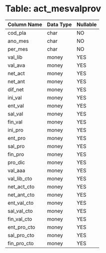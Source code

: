 # Table: act_mesvalprov

| Column Name | Data Type | Nullable |
|-------------|-----------|----------|
| cod_pla | char | NO |
| ano_mes | char | NO |
| per_mes | char | NO |
| val_lib | money | YES |
| val_ava | money | YES |
| net_act | money | YES |
| net_ant | money | YES |
| dif_net | money | YES |
| ini_val | money | YES |
| ent_val | money | YES |
| sal_val | money | YES |
| fin_val | money | YES |
| ini_pro | money | YES |
| ent_pro | money | YES |
| sal_pro | money | YES |
| fin_pro | money | YES |
| pro_dic | money | YES |
| val_aaa | money | YES |
| val_lib_cto | money | YES |
| net_act_cto | money | YES |
| net_ant_cto | money | YES |
| ent_val_cto | money | YES |
| sal_val_cto | money | YES |
| fin_val_cto | money | YES |
| ent_pro_cto | money | YES |
| sal_pro_cto | money | YES |
| fin_pro_cto | money | YES |
